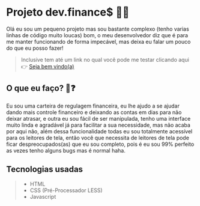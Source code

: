 # Projeto dev.finance$ 🤑😎
Olá eu sou um pequeno projeto mas sou bastante complexo (tenho varias linhas de código muito loucas) bom, o meu desenvolvedor diz que é para me manter funcionando de forma impecável, mas deixa eu falar um pouco do que eu posso fazer!

> Inclusive tem até um link no qual você pode me testar clicando aqui 👉 [Seja bem vindo(a)](https://herculesmachado.github.io/carteira-financeira/)

## O que eu faço? 🤔❓

Eu sou uma carteira de regulagem financeira, eu lhe ajudo a se ajudar dando mais controle financeiro e deixando as contas em dias para não deixar atrasar, e outra eu sou fácil de ser manipulada, tenho uma interface muito linda e agradável já para facilitar a sua necessidade, mas não acaba por aqui não, além dessa funcionalidade todas eu sou totalmente acessível para os leitores de tela, então você que necessita de leitores de tela pode ficar despreocupados(as) que eu sou completo, pois é eu sou 99% perfeito as vezes tenho alguns bugs mas é normal haha.

## Tecnologias usadas

>- HTML
>- CSS (Pré-Processador LESS)
> - Javascript
